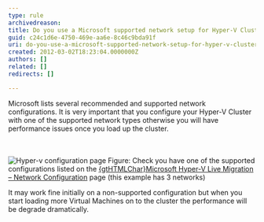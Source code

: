 ```yaml
---
type: rule
archivedreason: 
title: Do you use a Microsoft supported network setup for Hyper-V Clustering?
guid: c24c1d6e-4750-469e-aa6e-8c46c9bda91f
uri: do-you-use-a-microsoft-supported-network-setup-for-hyper-v-clustering
created: 2012-03-02T18:23:04.0000000Z
authors: []
related: []
redirects: []

---
```



<p>Microsoft lists several recommended and supported network configurations. It is very important that you configure your Hyper-V Cluster with one of the supported network types otherwise you will have performance issues once you load up the cluster.</p>
<br><excerpt class='endintro'></excerpt><br>
<img class="ms-rteCustom-ImageArea" alt="Hyper-v configuration page" src="/ITAndNetworking/Rules-to-Better-Hyper-V-Clustering/PublishingImages/config-page.jpg" />
<span class="ms-rteCustom-FigureNormal">Figure&#58; Check you have one of the supported configurations listed on the <a href="http&#58;//technet.microsoft.com/en-us/library/ff428137%28WS.10%29.aspx">{gtHTMLChar}Microsoft Hyper-V Live Migration – Network Configuration</a> page (this example has 3 networks)</span>
<p>It may work fine initially on a non-supported configuration but when you start loading more Virtual Machines on to the cluster the performance will be degrade dramatically.</p>


